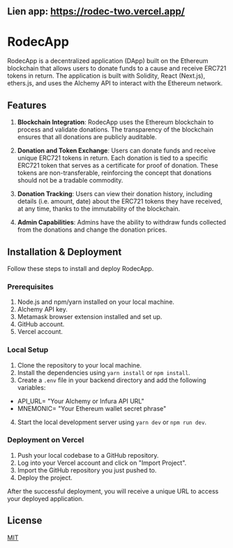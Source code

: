 ## Lien app: https://rodec-two.vercel.app/

# RodecApp

RodecApp is a decentralized application (DApp) built on the Ethereum blockchain that allows users to donate funds to a cause and receive ERC721 tokens in return. The application is built with Solidity, React (Next.js), ethers.js, and uses the Alchemy API to interact with the Ethereum network.

## Features

1. **Blockchain Integration**: RodecApp uses the Ethereum blockchain to process and validate donations. The transparency of the blockchain ensures that all donations are publicly auditable.

2. **Donation and Token Exchange**: Users can donate funds and receive unique ERC721 tokens in return. Each donation is tied to a specific ERC721 token that serves as a certificate for proof of donation. These tokens are non-transferable, reinforcing the concept that donations should not be a tradable commodity.

3. **Donation Tracking**: Users can view their donation history, including details (i.e. amount, date) about the ERC721 tokens they have received, at any time, thanks to the immutability of the blockchain.

4. **Admin Capabilities**: Admins have the ability to withdraw funds collected from the donations and change the donation prices.

## Installation & Deployment

Follow these steps to install and deploy RodecApp.

### Prerequisites

1. Node.js and npm/yarn installed on your local machine.
2. Alchemy API key.
3. Metamask browser extension installed and set up.
4. GitHub account.
5. Vercel account.

### Local Setup

1. Clone the repository to your local machine.
2. Install the dependencies using `yarn install` or `npm install`.
3. Create a `.env` file in your backend directory and add the following variables:
- API_URL= "Your Alchemy or Infura API URL"
- MNEMONIC= "Your Ethereum wallet secret phrase"
4. Start the local development server using `yarn dev` or `npm run dev`.

### Deployment on Vercel

1. Push your local codebase to a GitHub repository.
2. Log into your Vercel account and click on "Import Project".
3. Import the GitHub repository you just pushed to.
4. Deploy the project.

After the successful deployment, you will receive a unique URL to access your deployed application.

## License

[MIT](https://choosealicense.com/licenses/mit/)

